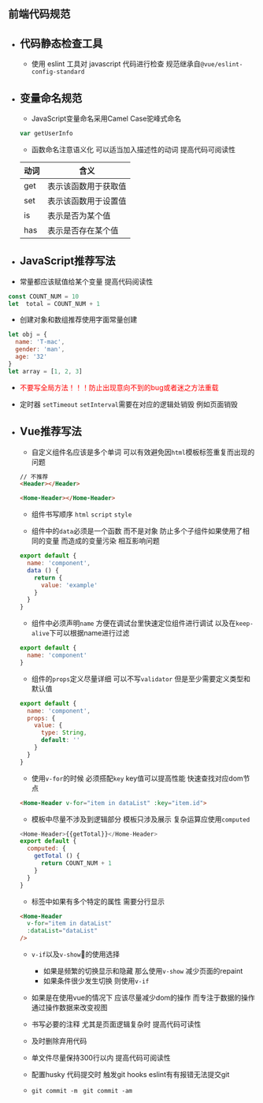 ## 前端代码规范
* ## 代码静态检查工具
  * 使用 eslint 工具对 javascript 代码进行检查 规范继承自```@vue/eslint-config-standard```

* ## 变量命名规范
  * JavaScript变量命名采用Camel Case驼峰式命名
  ```js
  var getUserInfo
  ```
  * 函数命名注意语义化 可以适当加入描述性的动词 提高代码可阅读性
  
  |  动词   | 含义  |
  |  ----  | ----  |
  | get  | 表示该函数用于获取值 |
  | set  | 表示该函数用于设置值 |
  | is   | 表示是否为某个值 |
  | has  | 表示是否存在某个值 |

 * ## JavaScript推荐写法
  * 常量都应该赋值给某个变量 提高代码阅读性
  ```js
  const COUNT_NUM = 10
  let  total = COUNT_NUM + 1
  ```
  * 创建对象和数组推荐使用字面常量创建
  ```js
  let obj = {
    name: 'T-mac',
    gender: 'man',
    age: '32'
  }
  let array = [1, 2, 3]
  ```
  * <span style="color: red">不要写全局方法！！！防止出现意向不到的bug或者迷之方法重载</span>

  * 定时器 ```setTimeout``` ```setInterval```需要在对应的逻辑处销毁 例如页面销毁

* ## Vue推荐写法
  * 自定义组件名应该是多个单词 可以有效避免因```html```模板标签重复而出现的问题
  ```html
  // 不推荐
  <Header></Header>
  ```
  ```html 推荐
  <Home-Header></Home-Header>
  ```
  * 组件书写顺序 ```html``` ```script``` ```style```

  * 组件中的```data```必须是一个函数 而不是对象 防止多个子组件如果使用了相同的变量 而造成的变量污染 相互影响问题
  ```js
  export default {
    name: 'component',
    data () {
      return {
        value: 'example'
      }
    }
  }
  ```

  * 组件中必须声明```name``` 方便在调试台里快速定位组件进行调试 以及在```keep-alive```下可以根据name进行过滤
  ```js
  export default {
    name: 'component'
  }
  ```

  * 组件的```props```定义尽量详细 可以不写```validator``` 但是至少需要定义类型和默认值
  ```js
  export default {
    name: 'component',
    props: {
      value: {
        type: String,
        default: ''
      }
    }
  }
  ```
  * 使用```v-for```的时候 必须搭配```key``` key值可以提高性能 快速查找对应dom节点
  ```html
  <Home-Header v-for="item in dataList" :key="item.id">
  ```

  * 模板中尽量不涉及到逻辑部分 模板只涉及展示 复杂运算应使用```computed```
  ```js
  <Home-Header>{{getTotal}}</Home-Header>
  export default {
    computed: {
      getTotal () {
        return COUNT_NUM + 1
      }
    }
  }
  ```
  * 标签中如果有多个特定的属性 需要分行显示
  ```html
  <Home-Header 
    v-for="item in dataList"
    :dataList="dataList"
  />
  ```

  * ```v-if```以及```v-show```的使用选择
    * 如果是频繁的切换显示和隐藏 那么使用```v-show``` 减少页面的repaint
    * 如果条件很少发生切换 则使用```v-if```
  
  * 如果是在使用vue的情况下 应该尽量减少dom的操作 而专注于数据的操作 通过操作数据来改变视图

  * 书写必要的注释 尤其是页面逻辑复杂时 提高代码可读性

  * 及时删除弃用代码

  * 单文件尽量保持300行以内 提高代码可阅读性

  * 配置husky 代码提交时 触发git hooks eslint有有报错无法提交git

  * ```git commit -m ``` ```git commit -am```